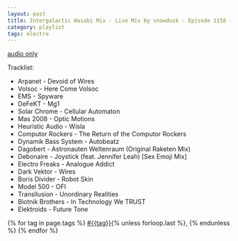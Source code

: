 ```yaml
---
layout: post
title: Intergalactic Wasabi Mix - Live Mix by snowdusk - Episode 1158 - 2025/08/24 
category: playlist
tags: electro
---
```


[audio only](/audio/202508242300_snowdusk.mp3)

Tracklist:

* Arpanet - Devoid of Wires
* Volsoc - Here Come Volsoc
* EMS - Spyware
* DeFeKT - Mg1
* Solar Chrome - Cellular Automaton
*  Mas 2008 - Optic Motions
* Heuristic Audio - Wisla
* Computor Rockers - The Return of the Computor Rockers
* Dynamik Bass System - Autobeatz
* Dagobert - Astronauten Weltenraum (Original Raketen Mix)
* Debonaire - Joystick (feat. Jennifer Leah) [Sex Emoji Mix]
* Electro Freaks - Analogue Addict        
* Dark Vektor - Wires
* Boris Divider - Robot Skin
* Model 500 - OFI
* Transllusion - Unordinary Realities
* Biotnik Brothers - In Technology We TRUST
* Elektroids - Future Tone

<p>
  {% for tag in page.tags %}
  <a class="post" href="/tag/{{tag}}">#{{tag}}</a>{% unless forloop.last %}, {% endunless %}
  {% endfor %}
</p>
